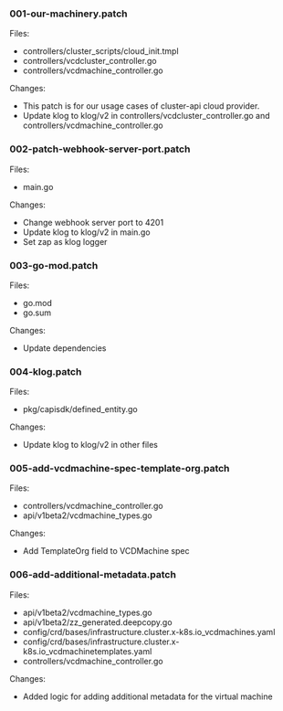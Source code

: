 ### 001-our-machinery.patch

Files:

- controllers/cluster_scripts/cloud_init.tmpl
- controllers/vcdcluster_controller.go
- controllers/vcdmachine_controller.go

Changes:

- This patch is for our usage cases of cluster-api cloud provider.
- Update klog to klog/v2 in controllers/vcdcluster_controller.go and controllers/vcdmachine_controller.go

### 002-patch-webhook-server-port.patch

Files:

- main.go

Changes:

- Change webhook server port to 4201
- Update klog to klog/v2 in main.go
- Set zap as klog logger

### 003-go-mod.patch

Files: 

- go.mod
- go.sum

Changes:

- Update dependencies

### 004-klog.patch

Files:

- pkg/capisdk/defined_entity.go

Changes:

- Update klog to klog/v2 in other files

### 005-add-vcdmachine-spec-template-org.patch

Files:

- controllers/vcdmachine_controller.go
- api/v1beta2/vcdmachine_types.go

Changes:

- Add TemplateOrg field to VCDMachine spec

### 006-add-additional-metadata.patch

Files:

- api/v1beta2/vcdmachine_types.go
- api/v1beta2/zz_generated.deepcopy.go
- config/crd/bases/infrastructure.cluster.x-k8s.io_vcdmachines.yaml
- config/crd/bases/infrastructure.cluster.x-k8s.io_vcdmachinetemplates.yaml
- controllers/vcdmachine_controller.go

Changes:

- Added logic for adding additional metadata for the virtual machine
